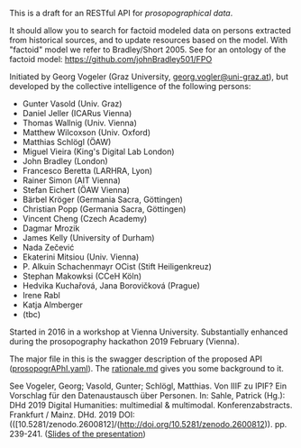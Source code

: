 This is a draft for an RESTful API for *prosopographical data*.

It should allow you to search for factoid modeled data on persons extracted from historical sources, and to update resources based on the model.
With "factoid" model we refer to Bradley/Short 2005. See for an ontology of the factoid model: https://github.com/johnBradley501/FPO

Initiated by Georg Vogeler (Graz University, georg.vogler@uni-graz.at), but developed by the collective intelligence of the following persons:
* Gunter Vasold (Univ. Graz)
* Daniel Jeller (ICARus Vienna)
* Thomas Wallnig (Univ. Vienna)
* Matthew Wilcoxson (Univ. Oxford)
* Matthias Schlögl (ÖAW)
* Miguel Vieira (King's Digital Lab London)
* John Bradley (London)
* Francesco Beretta (LARHRA, Lyon)
* Rainer Simon (AIT Vienna)
* Stefan Eichert (ÖAW Vienna)
* Bärbel Kröger (Germania Sacra, Göttingen)
* Christian Popp (Germania Sacra, Göttingen)
* Vincent Cheng (Czech Academy)
* Dagmar Mrozik
* James Kelly (University of Durham)
* Nada Zečević
* Ekaterini Mitsiou (Univ. Vienna)
* P. Alkuin Schachenmayr OCist (Stift Heiligenkreuz)
* Stephan Makowksi (CCeH Köln)
* Hedvika Kuchařová, Jana Borovičková (Prague)
* Irene Rabl
* Katja Almberger
* (tbc)

Started in 2016 in a workshop at Vienna University.
Substantially enhanced during the prosopography hackathon 2019 February (Vienna).

The major file in this is the swagger description of the proposed API ([prosopogrAPhI.yaml](https://github.com/GVogeler/prosopogrAPhI/blob/master/prosoprAPhI.yaml)). The [rationale.md](rationale.md) gives you some background to it.

See Vogeler, Georg; Vasold, Gunter; Schlögl, Matthias. Von IIIF zu IPIF? Ein Vorschlag für den Datenaustausch über Personen.
In: Sahle, Patrick (Hg.): DHd 2019 Digital Humanities: multimedial & multimodal. Konferenzabstracts. Frankfurt / Mainz. DHd. 2019 DOI: (([10.5281/zenodo.2600812]/(http://doi.org/10.5281/zenodo.2600812)). pp. 239-241. ([Slides of the presentation](https://online.uni-graz.at/kfu_online/wbFPCompsCallBacks.cbExecuteDownload?pDocStoreNr=5185962))
